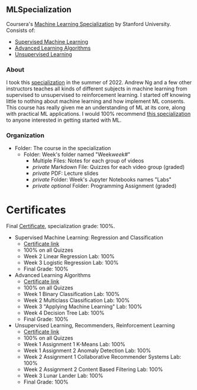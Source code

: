 ## MLSpecialization
Coursera's [Machine Learning Specialization](https://www.coursera.org/specializations/machine-learning-introduction) by Stanford University. Consists of:
* [Supervised Machine Learning](https://www.coursera.org/learn/machine-learning?specialization=machine-learning-introduction)
* [Advanced Learning Algorithms](https://www.coursera.org/learn/advanced-learning-algorithms?specialization=machine-learning-introduction)
* [Unsupervised Learning](https://www.coursera.org/learn/unsupervised-learning-recommenders-reinforcement-learning?specialization=machine-learning-introduction)

### About
I took this [specialization](https://www.coursera.org/specializations/machine-learning-introduction) in the summer of 2022. Andrew Ng and a few other instructors teaches all kinds of different subjects in machine learning from supervised to unsupervised to reinforcement learning. I started off knowing little to nothing about machine learning and how implement ML consents. This course has really given me an understanding of ML at its core, along with practical ML applications. I would 100% recommend [this specialization](https://www.coursera.org/specializations/machine-learning-introduction) to anyone interested in getting started with ML.

### Organization
* Folder: The course in the specialization
    * Folder: Week's folder named "Week*week#*"
        * Multiple Files: Notes for each group of videos
        * *private* Markdown File: Quizzes for each video group (graded)
        * *private* PDF: Lecture slides
        * *private* Folder: Week's Jupyter Notebooks names "Labs"
        * *private optional* Folder: Programming Assignment (graded)

# Certificates

Final [Certificate](Certificate.pdf), specialization grade: 100%.

* Supervised Machine Learning: Regression and Classification
    * [Certificate link](1-SupervisedMachineLearning/Certificate.pdf)
    * 100% on all Quizzes
    * Week 2 Linear Regression Lab: 100%
    * Week 3 Logistic Regression Lab: 100%
    * Final Grade: 100%
* Advanced Learning Algorithms
    * [Certificate link](2-AdvancedLearningAlgorithms/Certificate.pdf)
    * 100% on all Quizzes
    * Week 1 Binary Classification Lab: 100%
    * Week 2 Multiclass Classification Lab: 100%
    * Week 3 "Applying Machine Learning" Lab: 100%
    * Week 4 Decision Tree Lab: 100%
    * Final Grade: 100%
* Unsupervised Learning, Recommenders, Reinforcement Learning
    * [Certificate link](3-Unsupervised_Recommender_Reinforcement/Certificate.pdf)
    * 100% on all Quizzes
    * Week 1 Assignment 1 K-Means Lab: 100%
    * Week 1 Assignment 2 Anomaly Detection Lab: 100%
    * Week 2 Assignment 1 Collaborative Recommender Systems Lab: 100%
    * Week 2 Assignment 2 Content Based Filtering Lab: 100%
    * Week 3 Lunar Lander Lab: 100%
    * Final Grade: 100%